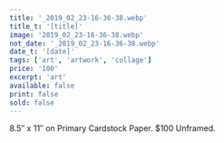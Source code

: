 ```yaml
---
title: '_2019_02_23-16-36-38.webp'
title_t: '[title]'
image: '2019_02_23-16-36-38.webp'
not_date: '_2019_02_23-16-36-38.webp'
date_t: '[date]'
tags: ['art', 'artwork', 'collage']
price: '100'
excerpt: 'art'
available: false
print: false
sold: false
---
```



8.5″ x 11″ on Primary Cardstock Paper.
$100 Unframed.
